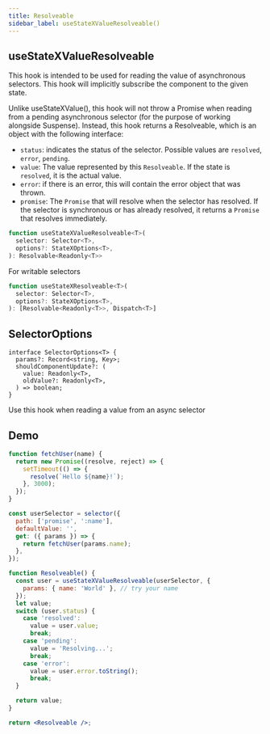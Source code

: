```yaml
---
title: Resolveable
sidebar_label: useStateXValueResolveable()
---
```


## useStateXValueResolveable

This hook is intended to be used for reading the value of asynchronous selectors. This hook will implicitly subscribe the component to the given state.

Unlike useStateXValue(), this hook will not throw a Promise when reading from a pending asynchronous selector (for the purpose of working alongside Suspense). Instead, this hook returns a Resolveable, which is an object with the following interface:

- `status`: indicates the status of the selector. Possible values are `resolved`, `error`, `pending`.
- `value`: The value represented by this `Resolveable`. If the state is `resolved`, it is the actual value.
- `error`: if there is an error, this will contain the error object that was thrown.
- `promise`: The `Promise` that will resolve when the selector has resolved. If the selector is synchronous or has already resolved, it returns a `Promise` that resolves immediately.

```jsx title="useStateXValueResolveable(selector, options)"
function useStateXValueResolveable<T>(
  selector: Selector<T>,
  options?: StateXOptions<T>,
): Resolvable<Readonly<T>>
```

For writable selectors

```jsx title="useStateXResolveable(selector, options)"
function useStateXResolveable<T>(
  selector: Selector<T>,
  options?: StateXOptions<T>,
): [Resolvable<Readonly<T>>, Dispatch<T>]
```

## SelectorOptions

```
interface SelectorOptions<T> {
  params?: Record<string, Key>;
  shouldComponentUpdate?: (
    value: Readonly<T>,
    oldValue?: Readonly<T>,
  ) => boolean;
}
```

Use this hook when reading a value from an async selector

## Demo

```jsx live
function fetchUser(name) {
  return new Promise((resolve, reject) => {
    setTimeout(() => {
      resolve(`Hello ${name}!`);
    }, 3000);
  });
}

const userSelector = selector({
  path: ['promise', ':name'],
  defaultValue: '',
  get: ({ params }) => {
    return fetchUser(params.name);
  },
});

function Resolveable() {
  const user = useStateXValueResolveable(userSelector, {
    params: { name: 'World' }, // try your name
  });
  let value;
  switch (user.status) {
    case 'resolved':
      value = user.value;
      break;
    case 'pending':
      value = 'Resolving...';
      break;
    case 'error':
      value = user.error.toString();
      break;
  }

  return value;
}

return <Resolveable />;
```
